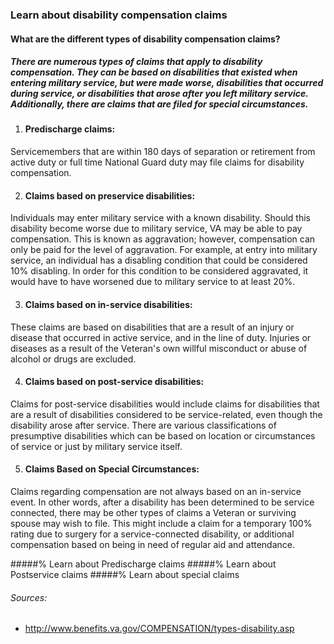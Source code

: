 ### Learn about disability compensation claims

#### What are the different types of disability compensation claims?

##### There are numerous types of claims that apply to disability compensation. They can be based on disabilities that existed when entering military service, but were made worse, disabilities that occurred during service, or disabilities that arose after you left military service. Additionally, there are claims that are filed for special circumstances.


1. #### Predischarge claims:
Servicemembers that are within 180 days of separation or retirement from active duty or full time National Guard duty may file claims for disability compensation.

2. #### Claims based on preservice disabilities:
Individuals may enter military service with a known disability. Should this disability become worse due to military service, VA may be able to pay compensation. This is known as aggravation; however, compensation can only be paid for the level of aggravation. For example, at entry into military service, an individual has a disabling condition that could be considered 10% disabling. In order for this condition to be considered aggravated, it would have to have worsened due to military service to at least 20%.

3. #### Claims based on in-service disabilities:
These claims are based on disabilities that are a result of an injury or disease that occurred in active service, and in the line of duty. Injuries or diseases as a result of the Veteran's own willful misconduct or abuse of alcohol or drugs are excluded.

4. #### Claims based on post-service disabilities:
Claims for post-service disabilities would include claims for disabilities that are a result of disabilities considered to be service-related, even though the disability arose after service. There are various classifications of presumptive disabilities which can be based on location or circumstances of service or just by military service itself.

5. #### Claims Based on Special Circumstances:
Claims regarding compensation are not always based on an in-service event. In other words, after a disability has been determined to be service connected, there may be other types of claims a Veteran or surviving spouse may wish to file. This might include a claim for a temporary 100% rating due to surgery for a service-connected disability, or additional compensation based on being in need of regular aid and attendance.


#####% Learn about Predischarge claims
#####% Learn about Postservice claims
#####% Learn about special claims

###### Sources:
- http://www.benefits.va.gov/COMPENSATION/types-disability.asp
